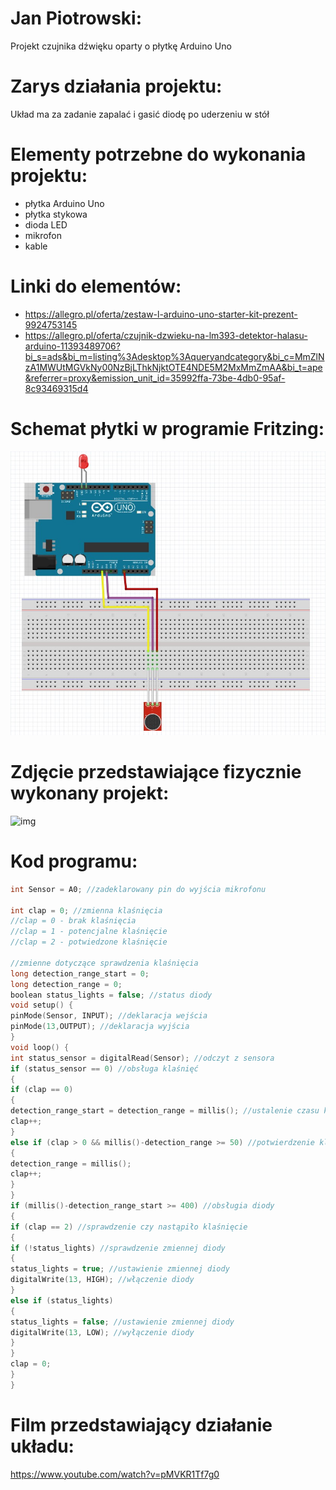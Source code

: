 # Jan Piotrowski:
Projekt czujnika dźwięku oparty o płytkę Arduino Uno
# Zarys działania projektu:
Układ ma za zadanie zapalać i gasić diodę po uderzeniu w stół
# Elementy potrzebne do wykonania projektu:
- płytka Arduino Uno
- płytka stykowa
- dioda LED
- mikrofon
- kable
# Linki do elementów:
- https://allegro.pl/oferta/zestaw-l-arduino-uno-starter-kit-prezent-9924753145
- https://allegro.pl/oferta/czujnik-dzwieku-na-lm393-detektor-halasu-arduino-11393489706?bi_s=ads&bi_m=listing%3Adesktop%3Aqueryandcategory&bi_c=MmZlNzA1MWUtMGVkNy00NzBjLThkNjktOTE4NDE5M2MxMmZmAA&bi_t=ape&referrer=proxy&emission_unit_id=35992ffa-73be-4db0-95af-8c93469315d4
# Schemat płytki w programie Fritzing:
![img](./hardware/schemat1.jpg)
# Zdjęcie przedstawiające fizycznie wykonany projekt:
![img](./hardware/płytka.jpg)
# Kod programu:
```cpp
int Sensor = A0; //zadeklarowany pin do wyjścia mikrofonu

int clap = 0; //zmienna klaśnięcia
//clap = 0 - brak klaśnięcia
//clap = 1 - potencjalne klaśnięcie
//clap = 2 - potwiedzone klaśnięcie

//zmienne dotyczące sprawdzenia klaśnięcia
long detection_range_start = 0;
long detection_range = 0;
boolean status_lights = false; //status diody
void setup() {
pinMode(Sensor, INPUT); //deklaracja wejścia
pinMode(13,OUTPUT); //deklaracja wyjścia
}
void loop() {
int status_sensor = digitalRead(Sensor); //odczyt z sensora
if (status_sensor == 0) //obsługa klaśnięć
{
if (clap == 0)
{
detection_range_start = detection_range = millis(); //ustalenie czasu klaśnięcia
clap++;
}
else if (clap > 0 && millis()-detection_range >= 50) //potwierdzenie klaśnięcia
{
detection_range = millis();
clap++;
}
}
if (millis()-detection_range_start >= 400) //obsługia diody
{
if (clap == 2) //sprawdzenie czy nastąpiło klaśnięcie
{
if (!status_lights) //sprawdzenie zmiennej diody
{
status_lights = true; //ustawienie zmiennej diody
digitalWrite(13, HIGH); //włączenie diody
}
else if (status_lights)
{
status_lights = false; //ustawienie zmiennej diody
digitalWrite(13, LOW); //wyłączenie diody
}
}
clap = 0;
}
}
```
# Film przedstawiający działanie układu:
https://www.youtube.com/watch?v=pMVKR1Tf7g0

